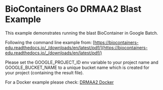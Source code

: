 # BioContainers Go DRMAA2 Blast Example

This example demonstrates running the blast BioContainer in Google Batch.

Following the command line example from: [https://biocontainers-edu.readthedocs.io/_/downloads/en/latest/pdf/](https://biocontainers-edu.readthedocs.io/_/downloads/en/latest/pdf/)

Please set the GOOGLE_PROJECT_ID env variable to your project name
and GOOGLE_BUCKET_NAME to a unique bucket name which is created for
your project (containing the result file).

For a Docker example please check: [DRMAA2 Docker](https://github.com/dgruber/drmaa2os/tree/master/examples/biocontainers-blast)
